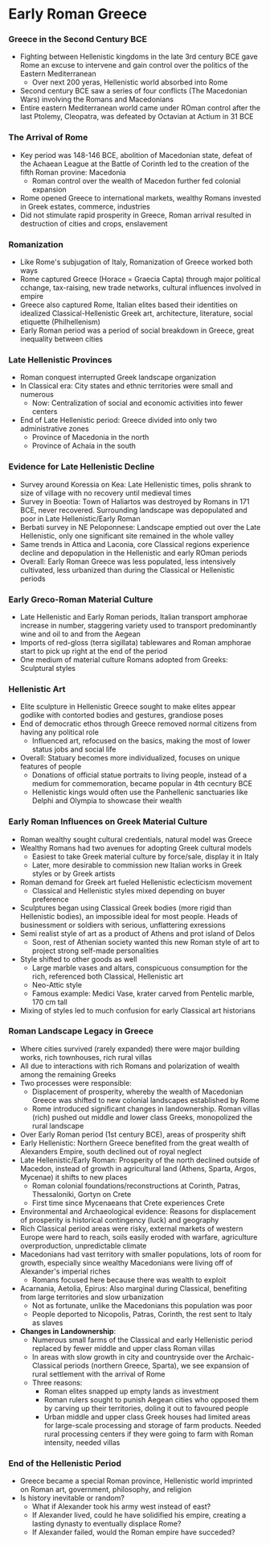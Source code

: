 # Early Roman Greece
### Greece in the Second Century BCE
 - Fighting between Hellenistic kingdoms in the late 3rd century BCE gave Rome an excuse to intervene and gain control over the politics of the Eastern Mediterranean
	 - Over next 200 yeras, Hellenistic world absorbed into Rome
 - Second century BCE saw a series of four conflicts (The Macedonian Wars) involving the Romans and Macedonians
 - Entire eastern Mediterranean world came under ROman control after the last Ptolemy, Cleopatra, was defeated by Octavian at Actium in 31 BCE

### The Arrival of Rome
 - Key period was 148-146 BCE, abolition of Macedonian state, defeat of the Achaean League at the Battle of Corinth led to the creation of the fifth Roman provine: Macedonia
	 - Roman control over the wealth of Macedon further fed colonial expansion
 - Rome opened Greece to international markets, wealthy Romans invested in Greek estates, commerce, industries
 - Did not stimulate rapid prosperity in Greece, Roman arrival resulted in destruction of cities and crops, enslavement

### Romanization
 - Like Rome's subjugation of Italy, Romanization of Greece worked both ways
 - Rome captured Greece (Horace = Graecia Capta) through major political cchange, tax-raising, new trade networks, cultural influences involved in empire
 - Greece also captured Rome, Italian elites based their identities on idealized Classical-Hellenistic Greek art, architecture, literature, social etiquette (Philhellenism)
 - Early Roman period was a period of social breakdown in Greece, great inequality between cities

### Late Hellenistic Provinces
 - Roman conquest interrupted Greek landscape organization
 - In Classical era: City states and ethnic territories were small and numerous
	 - Now: Centralization of social and economic activities into fewer centers
 - End of Late Hellenistic period: Greece divided into only two administrative zones
	 - Province of Macedonia in the north
	 - Province of Achaia in the south

### Evidence for Late Hellenistic Decline
 - Survey around Koressia on Kea: Late Hellenistic times, polis shrank to size of village with no recovery until medieval times
 - Survey in Boeotia: Town of Haliartos was destroyed by Romans in 171 BCE, never recovered. Surrounding landscape was depopulated and poor in Late Hellenistic/Early Roman
 - Berbati survey in NE Peloponnese: Landscape emptied out over the Late Hellenistic, only one significant site remained in the whole valley
 - Same trends in Attica and Laconia, core Classical regions experience decline and depopulation in the Hellenistic and early ROman periods
 - Overall: Early Roman Greece was less populated, less intensively cultivated, less urbanized than during the Classical or Hellenistic periods

### Early Greco-Roman Material Culture
 - Late Hellenistic and Early Roman periods, Italian transport amphorae increase in number, staggering variety used to transport predominantly wine and oil to and from the Aegean
 - Imports of red-gloss (terra sigillata) tablewares and Roman amphorae start to pick up right at the end of the period
 - One medium of material culture Romans adopted from Greeks: Sculptural styles

### Hellenistic Art
 - Elite sculpture in Hellenistic Greece sought to make elites appear godlike with contorted bodies and gestures, grandiose poses
 - End of democratic ethos through Greece removed normal citizens from having any political role
	 - Influenced art, refocused on the basics, making the most of lower status jobs and social life
 - Overall: Statuary becomes more individualized, focuses on unique features of people
	 - Donations of official statue portraits to living people, instead of a medium for commemoration, became popular in 4th cecntury BCE
	 - Hellenistic kings would often use the Panhellenic sanctuaries like Delphi and Olympia to showcase their wealth

### Early Roman Influences on Greek Material Culture
 - Roman wealthy sought cultural credentials, natural model was Greece
 - Wealthy Romans had two avenues for adopting Greek cultural models
	 - Easiest to take Greek material culture by force/sale, display it in Italy
	 - Later, more desirable to commission new Italian works in Greek styles or by Greek artists
 - Roman demand for Greek art fueled Hellenistic eclecticism movement
	 - Classical and Hellenistic styles mixed depending on buyer preference
 - Sculptures began using Classical Greek bodies (more rigid than Hellenistic bodies), an impossible ideal for most people. Heads of businessment or soldiers with serious, unflattering exressions
 - Semi realist style of art as a product of Athens and prot island of Delos
	 - Soon, rest of Athenian society wanted this new Roman style of art to project strong self-made personalities
 - Style shifted to other goods as well
	 - Large marble vases and altars, conspicuous consumption for the rich, referenced both Classical, Hellenistic art
	 - Neo-Attic style
	 - Famous example: Medici Vase, krater carved from Pentelic marble, 170 cm tall
 - Mixing of styles led to much confusion for early Classical art historians

### Roman Landscape Legacy in Greece
 - Where cities survived (rarely expanded) there were major building works, rich townhouses, rich rural villas
 - All due to interactions with rich Romans and polarization of wealth among the remaining Greeks
 - Two processes were responsible:
	 - Displacement of prosperity, whereby the wealth of Macedonian Greece was shifted to new colonial landscapes established by Rome
	 - Rome introduced significant changes in landownership. Roman villas (rich) pushed out middle and lower class Greeks, monopolized the rural landscape
 - Over Early Roman period (1st century BCE), areas of prosperity shift
 - Early Hellenistic: Northern Greece benefited from the great wealth of Alexanders Empire, south declined out of royal neglect
 - Late Hellenistic/Early Roman: Prosperity of the north declined outside of Macedon, instead of growth in agricultural land (Athens, Sparta, Argos, Mycenae) it shifts to new places
	 - Roman colonial foundations/reconstructions at Corinth, Patras, Thessaloniki, Gortyn on Crete
	 - First time since Mycenaeans that Crete experiences Crete
 - Environmental and Archaeological evidence: Reasons for displacement of prosperity is historical contingency (luck) and geography
 - Rich Classical period areas were risky, external markets of western Europe were hard to reach, soils easily eroded with warfare, agriculture overproduction, unpredictable climate
 - Macedonians had vast territory with smaller populations, lots of room for growth, especially since wealthy Macedonians were living off of Alexander's imperial riches
	 - Romans focused here because there was wealth to exploit
 - Acarnania, Aetolia, Epirus: Also marginal during Classical, benefiting from large territories and slow urbanization
	 - Not as fortunate, unlike the Macedonians this population was poor
	 - People deported to Nicopolis, Patras, Corinth, the rest sent to Italy as slaves
 - **Changes in Landownership**:
	 - Numerous small farms of the Classical and early Hellenistic period replaced by fewer middle and upper class Roman villas
	 - In areas with slow growth in city and countryside over the Archaic-Classical periods (northern Greece, Sparta), we see expansion of rural settlement with the arrival of Rome
	 - Three reasons:
		 - Roman elites snapped up empty lands as investment
		 - Roman rulers sought to punish Aegean cities who opposed them by carving up their territories, doling it out to favoured people
		 - Urban middle and upper class Greek houses had limited areas for large-scale processing and storage of farm products. Needed rural processing centers if they were going to farm with Roman intensity, needed villas

### End of the Hellenistic Period
 - Greece became a special Roman province, Hellenistic world imprinted on Roman art, government, philosophy, and religion
 - Is history inevitable or random?
	 - What if Alexander took his army west instead of east?
	 - If Alexander lived, could he have solidified his empire, creating a lasting dynasty to eventually displace Rome?
	 - If Alexander failed, would the Roman empire have succeded?
